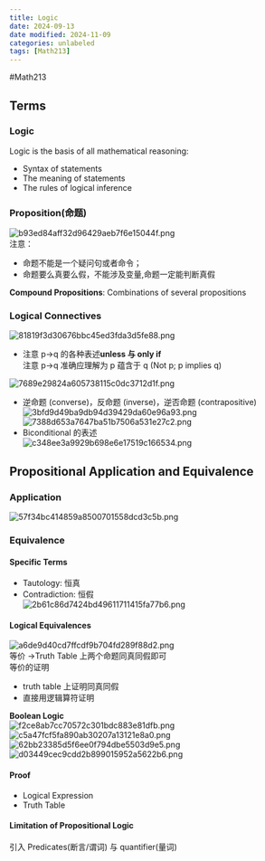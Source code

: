 ```yaml
---
title: Logic
date: 2024-09-13
date modified: 2024-11-09
categories: unlabeled
tags: [Math213]
---
```

#Math213

## Terms

### Logic

Logic is the basis of all mathematical reasoning:
- Syntax of statements 
- The meaning of statements 
- The rules of logical inference

### Proposition(命题)

![b93ed84aff32d96429aeb7f6e15044f.png](https://s2.loli.net/2024/09/13/pHuNYT9zX5FmKyO.png)  
注意：
- 命题不能是一个疑问句或者命令；
- 命题要么真要么假，不能涉及变量,命题一定能判断真假

**Compound Propositions**: Combinations of several propositions

### Logical Connectives

![81819f3d30676bbc45ed3fda3d5fe88.png](https://s2.loli.net/2024/09/13/HehUVGDiEzQ9MWF.png)
- 注意 p->q 的各种表述**unless 与 only if**  
注意 p->q 准确应理解为 p 蕴含于 q (Not p; p implies q)

![7689e29824a605738115c0dc3712d1f.png](https://s2.loli.net/2024/09/13/nruBSdofRc5i1H3.png)
- 逆命题 (converse)，反命题 (inverse)，逆否命题 (contrapositive)  
![3bfd9d49ba9db94d39429da60e96a93.png](https://s2.loli.net/2024/09/13/UVsmXJwi5ahkY3D.png)  
![7388d653a7647ba51b7506a531e27c2.png](https://s2.loli.net/2024/09/13/En7Cseb32NHzk9a.png)
- Biconditional 的表述  
![c348ee3a9929b698e6e17519c166534.png](https://s2.loli.net/2024/09/13/aRHDok6wYETMrvg.png)

## Propositional Application and Equivalence

### Application

![57f34bc414859a8500701558dcd3c5b.png](https://s2.loli.net/2024/09/13/bTZrgC9cjkKyfNQ.png)

### Equivalence

#### Specific Terms

- Tautology: 恒真
- Contradiction: 恒假  
![2b61c86d7424bd49611711415fa77b6.png](https://s2.loli.net/2024/09/13/lNAUmI3JZuYgvfc.png)

#### Logical Equivalences

![a6de9d40cd7ffcdf9b704fd289f88d2.png](https://s2.loli.net/2024/09/13/iUptSEYlIN4abRT.png)  
等价 ->Truth Table 上两个命题同真同假即可  
等价的证明
- truth table 上证明同真同假
- 直接用逻辑算符证明

**Boolean Logic**  
![f2ce8ab7cc70572c301bdc883e81dfb.png](https://s2.loli.net/2024/09/13/MFpExGBOe25cnHN.png)  
![c5a47fcf5fa890ab30207a13121e8a0.png](https://s2.loli.net/2024/09/13/t8l1DB26nCHYhab.png)  
![62bb23385d5f6ee0f794dbe5503d9e5.png](https://s2.loli.net/2024/09/13/5yk3OlgJPC79ahd.png)  
![d03449cec9cdd2b899015952a5622b6.png](https://s2.loli.net/2024/09/13/fxbXdP4BAEGyeZF.png)

#### Proof

- Logical Expression
- Truth Table

#### Limitation of Propositional Logic

引入 Predicates(断言/谓词) 与 quantifier(量词)

